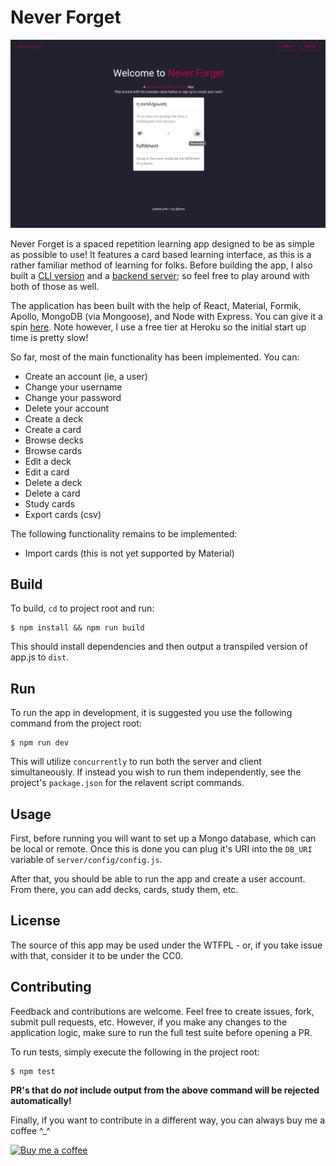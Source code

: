 # Never Forget

![](./screens/landing.png)

Never Forget is a spaced repetition learning app designed to be as simple as possible to use! It features a card based learning interface, as this is a rather familiar method of learning for folks. Before building the app, I also built a [CLI version](https://github.com/tmns/never-forget-cli) and a [backend server](https://github.com/tmns/never-forget-server); so feel free to play around with both of those as well.

The application has been built with the help of React, Material, Formik, Apollo, MongoDB (via Mongoose), and Node with Express. You can give it a spin [here](https://never-forget-app.herokuapp.com). Note however, I use a free tier at Heroku so the initial start up time is pretty slow!

So far, most of the main functionality has been implemented. You can:

* Create an account (ie, a user)
* Change your username
* Change your password
* Delete your account
* Create a deck
* Create a card
* Browse decks
* Browse cards
* Edit a deck
* Edit a card
* Delete a deck
* Delete a card
* Study cards
* Export cards (csv)

The following functionality remains to be implemented:

* Import cards (this is not yet supported by Material)

## Build
To build, `cd` to project root and run:
```
$ npm install && npm run build
```
This should install dependencies and then output a transpiled version of app.js to `dist`.

## Run
To run the app in development, it is suggested you use the following command from the project root:
```
$ npm run dev
```
This will utilize `concurrently` to run both the server and client simultaneously. If instead you wish to run them independently, see the project's `package.json` for the relavent script commands.

## Usage
First, before running you will want to set up a Mongo database, which can be local or remote. Once this is done you can plug it's URI into the `DB_URI` variable of `server/config/config.js`.

After that, you should be able to run the app and create a user account. From there, you can add decks, cards, study them, etc.

## License
The source of this app may be used under the WTFPL - or, if you take issue with that, consider it to be under the CC0.

## Contributing
Feedback and contributions are welcome. Feel free to create issues, fork, submit pull requests, etc. However, if you make any changes to the application logic, make sure to run the full test suite before opening a PR. 

To run tests, simply execute the following in the project root:
```
$ npm test
```

**PR's that do *not* include output from the above command will be rejected automatically!**

Finally, if you want to contribute in a different way, you can always buy me a coffee ^_^

[![Buy me a coffee](https://www.buymeacoffee.com/assets/img/custom_images/purple_img.png)](https://www.buymeacoffee.com/tmns)

